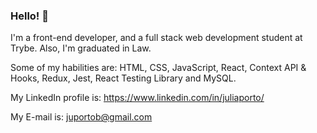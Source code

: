 ### Hello! 👋

I'm a front-end developer, and a full stack web development student at Trybe. Also, I'm graduated in Law.

Some of my habilities are: HTML, CSS, JavaScript, React, Context API & Hooks, Redux, Jest, React Testing Library and MySQL.

My LinkedIn profile is: https://www.linkedin.com/in/juliaporto/

My E-mail is: juportob@gmail.com
